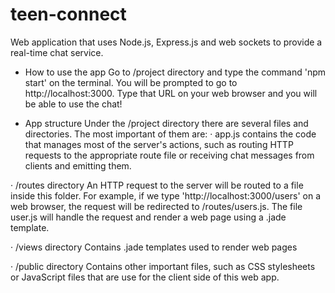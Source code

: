 # teen-connect
Web application that uses Node.js, Express.js and web sockets to provide a real-time chat service.


 * How to use the app
Go to /project directory and type the command 'npm start' on the terminal. You will be prompted to go to http://localhost:3000. Type that URL on your web browser and you will be able to use the chat!


 * App structure
Under the /project directory there are several files and directories. The most important of them are:
  · app.js
    contains the code that manages most of the server's actions, such as routing HTTP requests to the appropriate route file or receiving chat messages from clients and emitting them.

  · /routes directory
    An HTTP request to the server will be routed to a file inside this folder. For example, if we type 'http://localhost:3000/users' on a web browser, the request will be redirected to /routes/users.js. The file user.js will handle the request and render a web page using a .jade template.
    
  · /views directory
    Contains .jade templates used to render web pages
  
  · /public directory
    Contains other important files, such as CSS stylesheets or JavaScript files that are use for the client side of this web app.

